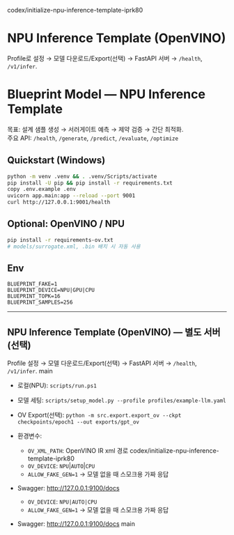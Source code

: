 codex/initialize-npu-inference-template-iprk80
# NPU Inference Template (OpenVINO)

Profile로 설정 → 모델 다운로드/Export(선택) → FastAPI 서버 → `/health`, `/v1/infer`.

# Blueprint Model — NPU Inference Template

목표: 설계 샘플 생성 → 서러게이트 예측 → 제약 검증 → 간단 최적화.  
주요 API: `/health`, `/generate`, `/predict`, `/evaluate`, `/optimize`

## Quickstart (Windows)
```bash
python -m venv .venv && . .venv/Scripts/activate
pip install -U pip && pip install -r requirements.txt
copy .env.example .env
uvicorn app.main:app --reload --port 9001
curl http://127.0.0.1:9001/health
```

## Optional: OpenVINO / NPU
```bash
pip install -r requirements-ov.txt
# models/surrogate.xml, .bin 배치 시 자동 사용
```

## Env
```
BLUEPRINT_FAKE=1
BLUEPRINT_DEVICE=NPU|GPU|CPU
BLUEPRINT_TOPK=16
BLUEPRINT_SAMPLES=256
```

---

## NPU Inference Template (OpenVINO) — 별도 서버(선택)

Profile 설정 → 모델 다운로드/Export(선택) → FastAPI 서버 → `/health`, `/v1/infer`.
 main

- 로컬(NPU): `scripts/run.ps1`
- 모델 세팅: `scripts/setup_model.py --profile profiles/example-llm.yaml`
- OV Export(선택): `python -m src.export.export_ov --ckpt checkpoints/epoch1 --out exports/gpt_ov`
- 환경변수:
  - `OV_XML_PATH`: OpenVINO IR xml 경로
 codex/initialize-npu-inference-template-iprk80
  - `OV_DEVICE`: `NPU`\|`AUTO`\|`CPU`
  - `ALLOW_FAKE_GEN=1` → 모델 없을 때 스모크용 가짜 응답
- Swagger: <http://127.0.0.1:9100/docs>

  - `OV_DEVICE`: `NPU|AUTO|CPU`
  - `ALLOW_FAKE_GEN=1` → 모델 없을 때 스모크용 가짜 응답
- Swagger: http://127.0.0.1:9100/docs
 main

